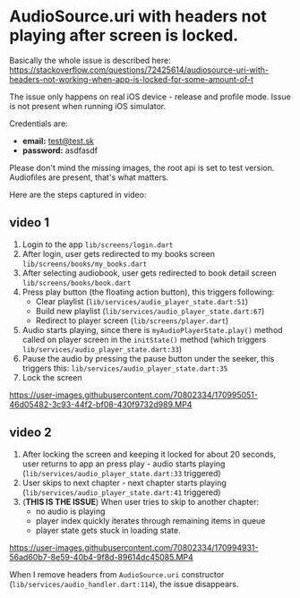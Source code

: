 # AudioSource.uri with headers not playing after screen is locked.

Basically the whole issue is described here: https://stackoverflow.com/questions/72425614/audiosource-uri-with-headers-not-working-when-app-is-locked-for-some-amount-of-t

The issue only happens on real iOS device - release and profile mode. Issue is not present when running iOS simulator.

Credentials are:
- **email:** test@test.sk
- **password:** asdfasdf

Please don't mind the missing images, the root api is set to test version. Audiofiles are present, that's what matters.

Here are the steps captured in video:

## video 1
1. Login to the app `lib/screens/login.dart`
2. After login, user gets redirected to my books screen `lib/screens/books/my_books.dart`
3. After selecting audiobook, user gets redirected to book detail screen `lib/screens/books/book.dart`
4. Press play button (the floating action button), this triggers following:
    - Clear playlist (`lib/services/audio_player_state.dart:51`)
    - Build new playlist (`lib/services/audio_player_state.dart:67`)
    - Redirect to player screen (`lib/screens/player.dart`)
5. Audio starts playing, since there is `myAudioPlayerState.play()` method called on player screen in the `initState()` method (which triggers `lib/services/audio_player_state.dart:33`)
6. Pause the audio by pressing the pause button under the seeker, this triggers this: `lib/services/audio_player_state.dart:35`
7. Lock the screen

https://user-images.githubusercontent.com/70802334/170995051-46d05482-3c93-44f2-bf08-430f9732d989.MP4

## video 2
1. After locking the screen and keeping it locked for about 20 seconds, user returns to app an press play - audio starts playing (`lib/services/audio_player_state.dart:33` triggered)
2. User skips to next chapter - next chapter starts playing (`lib/services/audio_player_state.dart:41` triggered)
3. (**THIS IS THE ISSUE**) When user tries to skip to another chapter: 
    - no audio is playing
    - player index quickly iterates through remaining items in queue
    - player state gets stuck in loading state.

https://user-images.githubusercontent.com/70802334/170994931-56ad60b7-8e59-40b4-9f8d-89614dc45085.MP4

When I remove headers from `AudioSource.uri` constructor (`lib/services/audio_handler.dart:114`), the issue disappears.
